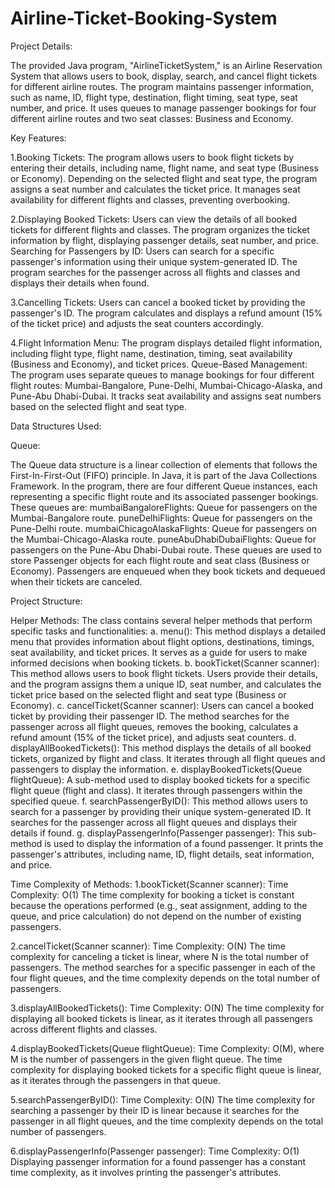 # Airline-Ticket-Booking-System

Project Details:

The provided Java program, "AirlineTicketSystem," is an Airline Reservation System that allows users to book, display, search, and cancel flight tickets for different airline routes. The program maintains passenger information, such as name, ID, flight type, destination, flight timing, seat type, seat number, and price. It uses queues to manage passenger bookings for four different airline routes and two seat classes: Business and Economy.


Key Features:

1.Booking Tickets:
The program allows users to book flight tickets by entering their details, including name, flight name, and seat type (Business or Economy).
Depending on the selected flight and seat type, the program assigns a seat number and calculates the ticket price.
It manages seat availability for different flights and classes, preventing overbooking.

2.Displaying Booked Tickets:
Users can view the details of all booked tickets for different flights and classes.
The program organizes the ticket information by flight, displaying passenger details, seat number, and price.
Searching for Passengers by ID:
Users can search for a specific passenger's information using their unique system-generated ID.
The program searches for the passenger across all flights and classes and displays their details when found.

3.Cancelling Tickets:
Users can cancel a booked ticket by providing the passenger's ID.
The program calculates and displays a refund amount (15% of the ticket price) and adjusts the seat counters accordingly.

4.Flight Information Menu:
The program displays detailed flight information, including flight type, flight name, destination, timing, seat availability (Business and Economy), and ticket prices.
Queue-Based Management:
The program uses separate queues to manage bookings for four different flight routes: Mumbai-Bangalore, Pune-Delhi, Mumbai-Chicago-Alaska, and Pune-Abu Dhabi-Dubai.
It tracks seat availability and assigns seat numbers based on the selected flight and seat type.



Data Structures Used:

Queue<Passenger>:

The Queue data structure is a linear collection of elements that follows the First-In-First-Out (FIFO) principle. In Java, it is part of the Java Collections Framework.
In the program, there are four different Queue<Passenger> instances, each representing a specific flight route and its associated passenger bookings. These queues are:
mumbaiBangaloreFlights: Queue for passengers on the Mumbai-Bangalore route.
puneDelhiFlights: Queue for passengers on the Pune-Delhi route.
mumbaiChicagoAlaskaFlights: Queue for passengers on the Mumbai-Chicago-Alaska route.
puneAbuDhabiDubaiFlights: Queue for passengers on the Pune-Abu Dhabi-Dubai route.
These queues are used to store Passenger objects for each flight route and seat class (Business or Economy). Passengers are enqueued when they book tickets and dequeued when their tickets are canceled.


Project Structure:

Helper Methods:
The class contains several helper methods that perform specific tasks and functionalities:
a. menu():
This method displays a detailed menu that provides information about flight options, destinations, timings, seat availability, and ticket prices. It serves as a guide for users to make informed decisions when booking tickets.
b. bookTicket(Scanner scanner):
This method allows users to book flight tickets. Users provide their details, and the program assigns them a unique ID, seat number, and calculates the ticket price based on the selected flight and seat type (Business or Economy).
c. cancelTicket(Scanner scanner):
Users can cancel a booked ticket by providing their passenger ID. The method searches for the passenger across all flight queues, removes the booking, calculates a refund amount (15% of the ticket price), and adjusts seat counters.
d. displayAllBookedTickets():
This method displays the details of all booked tickets, organized by flight and class. It iterates through all flight queues and passengers to display the information.
e. displayBookedTickets(Queue<Passenger> flightQueue):
A sub-method used to display booked tickets for a specific flight queue (flight and class). It iterates through passengers within the specified queue.
f. searchPassengerByID():
This method allows users to search for a passenger by providing their unique system-generated ID. It searches for the passenger across all flight queues and displays their details if found.
g. displayPassengerInfo(Passenger passenger):
This sub-method is used to display the information of a found passenger. It prints the passenger's attributes, including name, ID, flight details, seat information, and price.

Time Complexity of Methods:
1.bookTicket(Scanner scanner):
Time Complexity: O(1)
The time complexity for booking a ticket is constant because the operations performed (e.g., seat assignment, adding to the queue, and price calculation) do not depend on the number of existing passengers.

2.cancelTicket(Scanner scanner):
Time Complexity: O(N)
The time complexity for canceling a ticket is linear, where N is the total number of passengers. The method searches for a specific passenger in each of the four flight queues, and the time complexity depends on the total number of passengers.

3.displayAllBookedTickets():
Time Complexity: O(N)
The time complexity for displaying all booked tickets is linear, as it iterates through all passengers across different flights and classes.

4.displayBookedTickets(Queue<Passenger> flightQueue):
Time Complexity: O(M), where M is the number of passengers in the given flight queue.
The time complexity for displaying booked tickets for a specific flight queue is linear, as it iterates through the passengers in that queue.

5.searchPassengerByID():
Time Complexity: O(N)
The time complexity for searching a passenger by their ID is linear because it searches for the passenger in all flight queues, and the time complexity depends on the total number of passengers.

6.displayPassengerInfo(Passenger passenger):
Time Complexity: O(1)
Displaying passenger information for a found passenger has a constant time complexity, as it involves printing the passenger's attributes.


